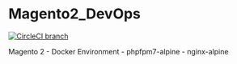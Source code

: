 # Magento2_DevOps

[![CircleCI branch](https://circleci.com/gh/kistters/Magento2_DevOps/tree/master.svg?style=shield)]()

Magento 2 - Docker Environment - phpfpm7-alpine - nginx-alpine